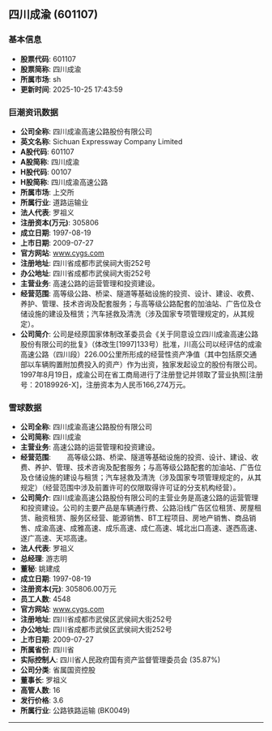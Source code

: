 ## 四川成渝 (601107)

### 基本信息

- **股票代码**: 601107
- **股票简称**: 四川成渝
- **所属市场**: sh
- **更新时间**: 2025-10-25 17:43:59

### 巨潮资讯数据

- **公司全称**: 四川成渝高速公路股份有限公司
- **英文名称**: Sichuan Expressway Company Limited
- **A股代码**: 601107
- **A股简称**: 四川成渝
- **H股代码**: 00107
- **H股简称**: 四川成渝高速公路
- **所属市场**: 上交所
- **所属行业**: 道路运输业
- **法人代表**: 罗祖义
- **注册资本(万元)**: 305806
- **成立日期**: 1997-08-19
- **上市日期**: 2009-07-27
- **官方网站**: www.cygs.com
- **注册地址**: 四川省成都市武侯祠大街252号
- **办公地址**: 四川省成都市武侯祠大街252号
- **主营业务**: 高速公路的运营管理和投资建设。
- **经营范围**: 高等级公路、桥梁、隧道等基础设施的投资、设计、建设、收费、养护、管理、技术咨询及配套服务；与高等级公路配套的加油站、广告位及仓储设施的建设及租赁；汽车拯救及清洗（涉及国家专项管理规定的，从其规定）。
- **公司简介**: 公司是经原国家体制改革委员会《关于同意设立四川成渝高速公路股份有限公司的批复》（体改生[1997]133号）批准，川高公司以经评估的成渝高速公路（四川段）226.00公里所形成的经营性资产净值（其中包括原交通部以车辆购置附加费投入的资产）作为出资，独家发起设立的股份有限公司。1997年8月19日，成渝公司在省工商局进行了注册登记并领取了营业执照[注册号：20189926-X]，注册资本为人民币166,274万元。

### 雪球数据

- **公司全称**: 四川成渝高速公路股份有限公司
- **公司简称**: 四川成渝
- **主营业务**: 高速公路的运营管理和投资建设。
- **经营范围**: 　　高等级公路、桥梁、隧道等基础设施的投资、设计、建设、收费、养护、管理、技术咨询及配套服务；与高等级公路配套的加油站、广告位及仓储设施的建设与租赁；汽车拯救及清洗（涉及国家专项管理规定的，从其规定）（经营范围中涉及前置许可的仅限取得许可证的分支机构经营）。
- **公司简介**: 四川成渝高速公路股份有限公司的主营业务是高速公路的运营管理和投资建设。公司的主要产品是车辆通行费、公路沿线广告区位租赁、房屋租赁、融资租赁、服务区经营、能源销售、BT工程项目、房地产销售、商品销售、成渝高速、成雅高速、成乐高速、成仁高速、城北出口高速、遂西高速、遂广高速、天邛高速。
- **法人代表**: 罗祖义
- **总经理**: 游志明
- **董秘**: 姚建成
- **成立日期**: 1997-08-19
- **注册资本(元)**: 305806.00万元
- **员工人数**: 4548
- **官方网站**: www.cygs.com
- **注册地址**: 四川省成都市武侯区武侯祠大街252号
- **办公地址**: 四川省成都市武侯区武侯祠大街252号
- **上市日期**: 2009-07-27
- **所属省份**: 四川省
- **实际控制人**: 四川省人民政府国有资产监督管理委员会 (35.87%)
- **公司分类**: 省属国资控股
- **董事长**: 罗祖义
- **高管人数**: 16
- **发行价格**: 3.6
- **所属行业**: 公路铁路运输 (BK0049)

---